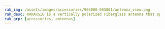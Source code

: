 ```yaml
---
rak_img: /assets/images/accessories/905000-905001/antenna_view.png
rak_desc: RAKARG16 is a vertically polarized Fiberglass antenna that operates from 858 to 878MHz with a VSWR of ≤ 1.5. It has a maximum gain of 8.0dBi.
rak_grp: [accessories, antennas]
---
```

<rk-redirect to="/Product-Categories/Accessories/RAKARG16/Overview/" />